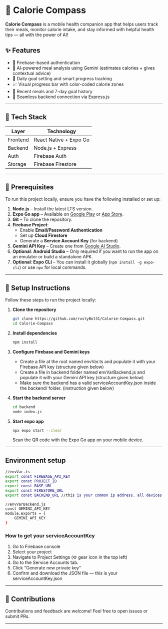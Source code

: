 # 📱 Calorie Compass

**Calorie Compass** is a mobile health companion app that helps users track their meals, monitor calorie intake, and stay informed with helpful health tips — all with the power of AI!

## ✨ Features

- 🔐 Firebase-based authentication  
- 🧠 AI-powered meal analysis using Gemini (estimates calories + gives contextual advice)  
- 🎯 Daily goal setting and smart progress tracking  
- 📈 Visual progress bar with color-coded calorie zones  
- 📅 Recent meals and 7-day goal history    
- 🔁 Seamless backend connection via Express.js  

---

## 🧠 Tech Stack

| Layer       | Technology                                |
|-------------|-------------------------------------------|
| Frontend    | React Native + Expo Go                    |
| Backend     | Node.js + Express                         |
| Auth        | Firebase Auth                             |
| Storage     | Firebase Firestore                        |

---

## 🧰 Prerequisites

To run this project locally, ensure you have the following installed or set up:

1. **Node.js** – Install the latest LTS version.
2. **Expo Go app** – Available on [Google Play](https://play.google.com/store/apps/details?id=host.exp.exponent) or [App Store](https://apps.apple.com/app/expo-go/id982107779).
3. **Git** – To clone the repository.
4. **Firebase Project**:
   - Enable **Email/Password Authentication**
   - Set up **Cloud Firestore**
   - Generate a **Service Account Key** (for backend)
5. **Gemini API Key** – Create one from [Google AI Studio](https://aistudio.google.com/app).
6. **Optional**: **Android Studio** – Only required if you want to run the app on an emulator or build a standalone APK.
7. **Optional**: **Expo CLI** – You can install it globally (`npm install -g expo-cli`) or use `npx` for local commands.

---

## 🚀 Setup Instructions

Follow these steps to run the project locally:

1. **Clone the repository**  
   ```bash
   git clone https://github.com/rustyBot31/Calorie-Compass.git
   cd Calorie-Compass

2. **Install dependencies**
   ```bash
   npm install

3. **Configure Firebase and Gemini keys**
   - Create a file at the root named envVar.ts and populate it with your Firebase API key (structure given below)
   - Create a file in backend folder named envVarBackend.js and populate it with your Gemini API key (structure given below)
   - Make sure the backend has a valid serviceAccountKey.json inside the backend/ folder. (instruction  given below)

4. **Start the backend server**
   ```bash
   cd backend
   node index.js

5. **Start expo app**
   ```bash
   npx expo start --clear
   ```
   Scan the QR code with the Expo Go app on your mobile device.
   
--- 

## Environment setup

```bash
//envVar.ts
export const FIREBASE_API_KEY
export const PROJECT_ID
export const BASE_URL
export const FIRESTORE_URL
export const BACKEND_URL //this is your common ip address. all devices including your mobile and pc on which app and server is running should be connected to this!
```
```bash
//envVarBackend.js
const GEMINI_API_KEY
module.exports = {
    GEMINI_API_KEY
}
```

### How to get your serviceAccountKey
1. Go to Firebase console
2. Select your project
3. Navigate to Project Settings (⚙️ gear icon in the top left)
4. Go to the Service Accounts tab.
5. Click "Generate new private key"
6. Confirm and download the JSON file — this is your serviceAccountKey.json

---

## 🤝 Contributions

Contributions and feedback are welcome! Feel free to open issues or submit PRs.

---
